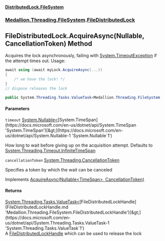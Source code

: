 #### [DistributedLock.FileSystem](README.md 'README')
### [Medallion.Threading.FileSystem](Medallion.Threading.FileSystem.md 'Medallion.Threading.FileSystem').[FileDistributedLock](FileDistributedLock.md 'Medallion.Threading.FileSystem.FileDistributedLock')

## FileDistributedLock.AcquireAsync(Nullable<TimeSpan>, CancellationToken) Method

Acquires the lock asynchronously, failing with [System.TimeoutException](https://docs.microsoft.com/en-us/dotnet/api/System.TimeoutException 'System.TimeoutException') if the attempt times out. Usage:   
  
```csharp  
await using (await myLock.AcquireAsync(...))  
{  
    /* we have the lock! */  
}  
// dispose releases the lock  
```

```csharp
public System.Threading.Tasks.ValueTask<Medallion.Threading.FileSystem.FileDistributedLockHandle> AcquireAsync(System.Nullable<System.TimeSpan> timeout=null, System.Threading.CancellationToken cancellationToken=default(System.Threading.CancellationToken));
```
#### Parameters

<a name='Medallion.Threading.FileSystem.FileDistributedLock.AcquireAsync(System.Nullable_System.TimeSpan_,System.Threading.CancellationToken).timeout'></a>

`timeout` [System.Nullable&lt;](https://docs.microsoft.com/en-us/dotnet/api/System.Nullable-1 'System.Nullable`1')[System.TimeSpan](https://docs.microsoft.com/en-us/dotnet/api/System.TimeSpan 'System.TimeSpan')[&gt;](https://docs.microsoft.com/en-us/dotnet/api/System.Nullable-1 'System.Nullable`1')

How long to wait before giving up on the acquisition attempt. Defaults to [System.Threading.Timeout.InfiniteTimeSpan](https://docs.microsoft.com/en-us/dotnet/api/System.Threading.Timeout.InfiniteTimeSpan 'System.Threading.Timeout.InfiniteTimeSpan')

<a name='Medallion.Threading.FileSystem.FileDistributedLock.AcquireAsync(System.Nullable_System.TimeSpan_,System.Threading.CancellationToken).cancellationToken'></a>

`cancellationToken` [System.Threading.CancellationToken](https://docs.microsoft.com/en-us/dotnet/api/System.Threading.CancellationToken 'System.Threading.CancellationToken')

Specifies a token by which the wait can be canceled

Implements [AcquireAsync(Nullable&lt;TimeSpan&gt;, CancellationToken)](https://github.com/madelson/DistributedLock/tree/default-documentation/docs/api/DistributedLock.Core/IDistributedLock.AcquireAsync.0Lol7Hv58Kl+UVYSOI6IpQ.md 'Medallion.Threading.IDistributedLock.AcquireAsync(System.Nullable{System.TimeSpan},System.Threading.CancellationToken)')

#### Returns
[System.Threading.Tasks.ValueTask&lt;](https://docs.microsoft.com/en-us/dotnet/api/System.Threading.Tasks.ValueTask-1 'System.Threading.Tasks.ValueTask`1')[FileDistributedLockHandle](FileDistributedLockHandle.md 'Medallion.Threading.FileSystem.FileDistributedLockHandle')[&gt;](https://docs.microsoft.com/en-us/dotnet/api/System.Threading.Tasks.ValueTask-1 'System.Threading.Tasks.ValueTask`1')  
A [FileDistributedLockHandle](FileDistributedLockHandle.md 'Medallion.Threading.FileSystem.FileDistributedLockHandle') which can be used to release the lock